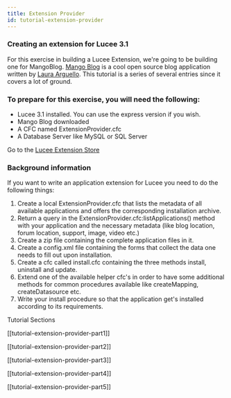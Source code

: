 ```yaml
---
title: Extension Provider
id: tutorial-extension-provider
---
```


### Creating an extension for Lucee 3.1 ###

For this exercise in building a Lucee Extension, we're going to be building one for MangoBlog. [Mango Blog](http://www.mangoblog.org/) is a cool open source blog application written by [Laura Arguello](http://www.asfusion.com/). This tutorial is a series of several entries since it covers a lot of ground.

### To prepare for this exercise, you will need the following: ###

* Lucee 3.1 installed. You can use the express version if you wish.
* Mango Blog downloaded
* A CFC named ExtensionProvider.cfc
* A Database Server like MySQL or SQL Server

Go to the [Lucee Extension Store](https://download.lucee.org/)

### Background information ###

If you want to write an application extension for Lucee you need to do the following things:

1. Create a local ExtensionProvider.cfc that lists the metadata of all available applications and offers the corresponding installation archive.
1. Return a query in the ExtensionProvider.cfc:listApplications() method with your application and the necessary metadata (like blog location, forum location, support, image, video etc.)
1. Create a zip file containing the complete application files in it.
1. Create a config.xml file containing the forms that collect the data one needs to fill out upon installation.
1. Create a cfc called install.cfc containing the three methods install, uninstall and update.
1. Extend one of the available helper cfc's in order to have some additional methods for common procedures available like createMapping, createDatasource etc.
1. Write your install procedure so that the application get's installed according to its requirements.

Tutorial Sections

[[tutorial-extension-provider-part1]]

[[tutorial-extension-provider-part2]]

[[tutorial-extension-provider-part3]]

[[tutorial-extension-provider-part4]]

[[tutorial-extension-provider-part5]]

